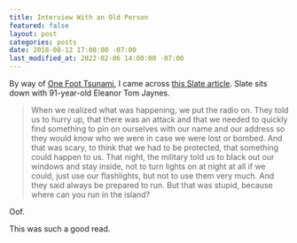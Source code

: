 ```yaml
---
title: Interview With an Old Person
featured: false
layout: post
categories: posts
date: 2018-08-12 17:00:00 -07:00
last_modified_at: 2022-02-06 14:00:00 -07:00
---
```


By way of [One Foot Tsunami](https://onefoottsunami.com/), I came across [this Slate article](https://slate.com/human-interest/2018/08/interview-with-an-old-person-eleanor-tom-jaynes-91-on-living-in-hawaii-during-pearl-harbor.html). Slate sits down with 91-year-old Eleanor Tom Jaynes.

> When we realized what was happening, we put the radio on. They told us to hurry up, that there was an attack and that we needed to quickly find something to pin on ourselves with our name and our address so they would know who we were in case we were lost or bombed. And that was scary, to think that we had to be protected, that something could happen to us. That night, the military told us to black out our windows and stay inside, not to turn lights on at night at all if we could, just use our flashlights, but not to use them very much. And they said always be prepared to run. But that was stupid, because where can you run in the island?

Oof.

This was such a good read.


